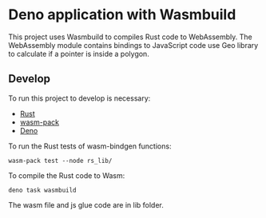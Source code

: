 # Deno application with Wasmbuild

This project uses Wasmbuild to compiles Rust code to WebAssembly. The
WebAssembly module contains bindings to JavaScript code use Geo library to
calculate if a pointer is inside a polygon.

## Develop

To run this project to develop is necessary:

- [Rust](https://www.rust-lang.org/tools/install)
- [wasm-pack](https://rustwasm.github.io/wasm-pack/installer/)
- [Deno](https://deno.land/#installation)

To run the Rust tests of wasm-bindgen functions:

```
wasm-pack test --node rs_lib/
```

To compile the Rust code to Wasm:

```shell
deno task wasmbuild
```

The wasm file and js glue code are in lib folder.
